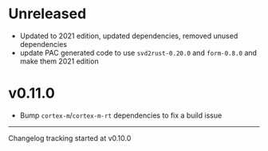 # Unreleased

- Updated to 2021 edition, updated dependencies, removed unused dependencies
- update PAC generated code to use `svd2rust-0.20.0` and `form-0.8.0` and make them 2021 edition

# v0.11.0

* Bump `cortex-m`/`cortex-m-rt` dependencies to fix a build issue

---

Changelog tracking started at v0.10.0
